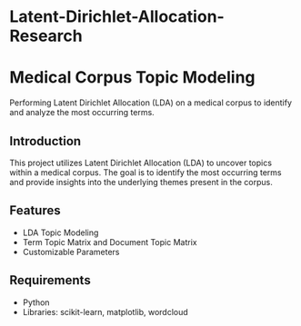 # Latent-Dirichlet-Allocation-Research

# Medical Corpus Topic Modeling

Performing Latent Dirichlet Allocation (LDA) on a medical corpus to identify and analyze the most occurring terms.

## Introduction

This project utilizes Latent Dirichlet Allocation (LDA) to uncover topics within a medical corpus. The goal is to identify the most occurring terms and provide insights into the underlying themes present in the corpus.

## Features

- LDA Topic Modeling 
- Term Topic Matrix and Document Topic Matrix
- Customizable Parameters

## Requirements

- Python 
- Libraries: scikit-learn, matplotlib, wordcloud

